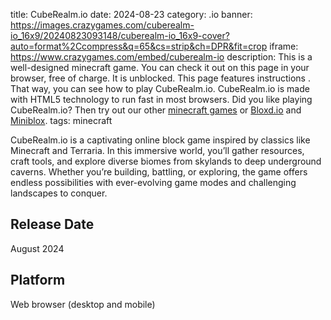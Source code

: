 title: CubeRealm.io
date: 2024-08-23
category: .io
banner: https://images.crazygames.com/cuberealm-io_16x9/20240823093148/cuberealm-io_16x9-cover?auto=format%2Ccompress&q=65&cs=strip&ch=DPR&fit=crop
iframe: https://www.crazygames.com/embed/cuberealm-io
description: This is a well-designed minecraft game. You can check it out on this page in your browser, free of charge. It is unblocked. This page features instructions . That way, you can see how to play CubeRealm.io. CubeRealm.io is made with HTML5 technology to run fast in most browsers. Did you like playing CubeRealm.io? Then try out our other <a href='https://www.crazygames.com/t/minecraft' target='_blank'>minecraft games</a> or <a href='https://www.crazygames.com/game/bloxdhop-io' target='_blank'>Bloxd.io</a> and <a href='https://www.crazygames.com/game/miniblox' target='_blank'>Miniblox</a>.
tags: minecraft

<p>CubeRealm.io is a captivating online block game inspired by classics like Minecraft and Terraria. In this immersive world, you’ll gather resources, craft tools, and explore diverse biomes from skylands to deep underground caverns. Whether you’re building, battling, or exploring, the game offers endless possibilities with ever-evolving game modes and challenging landscapes to conquer.


<h2>Release Date</h2>
<p>August 2024</p>
<h2>Platform</h2>
<p>Web browser (desktop and mobile)</p>
        
